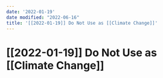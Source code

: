 ```yaml
---
date: '2022-01-19'
date modified: "2022-06-16"
title: '[[2022-01-19]] Do Not Use as [[Climate Change]]'
---
```


# [[2022-01-19]] Do Not Use as [[Climate Change]]
